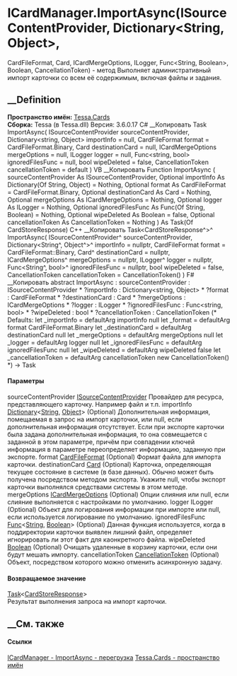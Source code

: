 # ICardManager.ImportAsync(ISourceContentProvider, Dictionary<String, Object>,
CardFileFormat, Card, ICardMergeOptions, ILogger, Func<String, Boolean>,
Boolean, CancellationToken) - метод
Выполняет административный импорт карточки со всем её содержимым, включая
файлы и задания.
## __Definition
 **Пространство имён:** [Tessa.Cards](N_Tessa_Cards.htm)  
 **Сборка:** Tessa (в Tessa.dll) Версия: 3.6.0.17
C# __Копировать
     Task<CardStoreResponse> ImportAsync(
    	ISourceContentProvider sourceContentProvider,
    	Dictionary<string, Object> importInfo = null,
    	CardFileFormat format = CardFileFormat.Binary,
    	Card destinationCard = null,
    	ICardMergeOptions mergeOptions = null,
    	ILogger logger = null,
    	Func<string, bool> ignoredFilesFunc = null,
    	bool wipeDeleted = false,
    	CancellationToken cancellationToken = default
    )
VB __Копировать
     Function ImportAsync ( 
    	sourceContentProvider As ISourceContentProvider,
    	Optional importInfo As Dictionary(Of String, Object) = Nothing,
    	Optional format As CardFileFormat = CardFileFormat.Binary,
    	Optional destinationCard As Card = Nothing,
    	Optional mergeOptions As ICardMergeOptions = Nothing,
    	Optional logger As ILogger = Nothing,
    	Optional ignoredFilesFunc As Func(Of String, Boolean) = Nothing,
    	Optional wipeDeleted As Boolean = false,
    	Optional cancellationToken As CancellationToken = Nothing
    ) As Task(Of CardStoreResponse)
C++ __Копировать
    Task<CardStoreResponse^>^ ImportAsync(
    	ISourceContentProvider^ sourceContentProvider, 
    	Dictionary<String^, Object^>^ importInfo = nullptr, 
    	CardFileFormat format = CardFileFormat::Binary, 
    	Card^ destinationCard = nullptr, 
    	ICardMergeOptions^ mergeOptions = nullptr, 
    	ILogger^ logger = nullptr, 
    	Func<String^, bool>^ ignoredFilesFunc = nullptr, 
    	bool wipeDeleted = false, 
    	CancellationToken cancellationToken = CancellationToken()
    )
F# __Копировать
     abstract ImportAsync : 
            sourceContentProvider : ISourceContentProvider * 
            ?importInfo : Dictionary<string, Object> * 
            ?format : CardFileFormat * 
            ?destinationCard : Card * 
            ?mergeOptions : ICardMergeOptions * 
            ?logger : ILogger * 
            ?ignoredFilesFunc : Func<string, bool> * 
            ?wipeDeleted : bool * 
            ?cancellationToken : CancellationToken 
    (* Defaults:
            let _importInfo = defaultArg importInfo null
            let _format = defaultArg format CardFileFormat.Binary
            let _destinationCard = defaultArg destinationCard null
            let _mergeOptions = defaultArg mergeOptions null
            let _logger = defaultArg logger null
            let _ignoredFilesFunc = defaultArg ignoredFilesFunc null
            let _wipeDeleted = defaultArg wipeDeleted false
            let _cancellationToken = defaultArg cancellationToken new CancellationToken()
    *)
    -> Task<CardStoreResponse> 
#### Параметры
sourceContentProvider
[ISourceContentProvider](T_Tessa_Platform_SourceProviders_ISourceContentProvider.htm)
    Провайдер для ресурса, представляющего карточку. Например файл и т.п.
importInfo
[Dictionary](https://learn.microsoft.com/dotnet/api/system.collections.generic.dictionary-2)<[String](https://learn.microsoft.com/dotnet/api/system.string),
[Object](https://learn.microsoft.com/dotnet/api/system.object)> (Optional)
Дополнительная информация, помещаемая в запрос на импорт карточки, или null,
если дополнительная информация отсутствует.
Если при экспорте карточки была задана дополнительная информация, то она
совмещается с заданной в этом параметре, причём при совпадении ключей
информация в параметре переопределяет информацию, заданную при экспорте.
format [CardFileFormat](T_Tessa_Cards_CardFileFormat.htm) (Optional)
    Формат файла для импорта карточки.
destinationCard [Card](T_Tessa_Cards_Card.htm) (Optional)
     Карточка, определяющая текущее состояние в системе (в базе данных). Обычно может быть получена посредством методом экспорта. Укажите null, чтобы экспорт карточки выполнялся средствами системы в этом методе. 
mergeOptions
[ICardMergeOptions](T_Tessa_Cards_SmartMerge_ICardMergeOptions.htm) (Optional)
    Опции слияния или null, если слияние выполняется с настройками по умолчанию.
logger ILogger (Optional)
    Объект для логирования информации при импорте или null, если используется логирование по умолчанию.
ignoredFilesFunc
[Func](https://learn.microsoft.com/dotnet/api/system.func-2)<[String](https://learn.microsoft.com/dotnet/api/system.string),
[Boolean](https://learn.microsoft.com/dotnet/api/system.boolean)> (Optional)
    Данная функция используется, когда в поддиректории карточки выявлен лишний файл, определяет игнорировать ли этот факт для каонкретного файла.
wipeDeleted [Boolean](https://learn.microsoft.com/dotnet/api/system.boolean)
(Optional)
    Очищать удаленные в корзину карточки, если они будут мешать импорту.
cancellationToken
[CancellationToken](https://learn.microsoft.com/dotnet/api/system.threading.cancellationtoken)
(Optional)
    Объект, посредством которого можно отменить асинхронную задачу.
#### Возвращаемое значение
[Task](https://learn.microsoft.com/dotnet/api/system.threading.tasks.task-1)<[CardStoreResponse](T_Tessa_Cards_CardStoreResponse.htm)>  
Результат выполнения запроса на импорт карточки.
##  __См. также
#### Ссылки
[ICardManager - ](T_Tessa_Cards_ICardManager.htm)
[ImportAsync - перегрузка](Overload_Tessa_Cards_ICardManager_ImportAsync.htm)
[Tessa.Cards - пространство имён](N_Tessa_Cards.htm)
